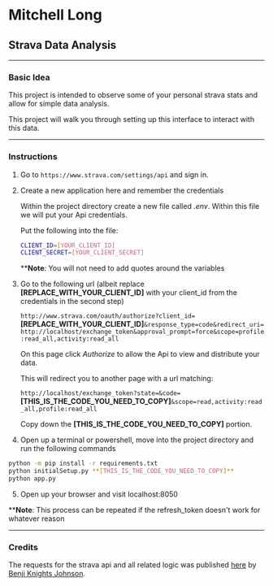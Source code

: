 # Mitchell Long
## Strava Data Analysis

---

### Basic Idea

This project is intended to observe some of your personal strava stats and allow for simple data analysis.

This project will walk you through setting up this interface to interact with this data.

---

### Instructions
1. Go to ```https://www.strava.com/settings/api``` and sign in.

2. Create a new application here and remember the credentials

    Within the project directory create a new file called *.env*. Within this file we will put your Api credentials.

    Put the following into the file:

    ```bash
    CLIENT_ID=[YOUR_CLIENT_ID]
    CLIENT_SECRET=[YOUR_CLIENT_SECRET]
    ```

    ****Note**: You will not need to add quotes around the variables

3. Go to the following url (albeit replace **[REPLACE_WITH_YOUR_CLIENT_ID]** with your client_id from the credentials in the second step)
    
    `http://www.strava.com/oauth/authorize?client_id=`**[REPLACE_WITH_YOUR_CLIENT_ID]**`&response_type=code&redirect_uri=http://localhost/exchange_token&approval_prompt=force&scope=profile:read_all,activity:read_all`

    On this page click *Authorize* to allow the Api to view and distribute your data.

    This will redirect you to another page with a url matching:

    `http://localhost/exchange_token?state=&code=`**[THIS_IS_THE_CODE_YOU_NEED_TO_COPY]**`&scope=read,activity:read_all,profile:read_all`

    Copy down the **[THIS_IS_THE_CODE_YOU_NEED_TO_COPY]** portion.

4. Open up a terminal or powershell, move into the project directory and run the following commands
```bash
python -m pip install -r requirements.txt
python initialSetup.py **[THIS_IS_THE_CODE_YOU_NEED_TO_COPY]**
python app.py
```

5. Open up your browser and visit localhost:8050

****Note**: This process can be repeated if the refresh_token doesn't work for whatever reason

---

### Credits

The requests for the strava api and all related logic was published [here](https://medium.com/swlh/using-python-to-connect-to-stravas-api-and-analyse-your-activities-dummies-guide-5f49727aac86) by [Benji Knights Johnson](https://medium.com/@benjikj).
